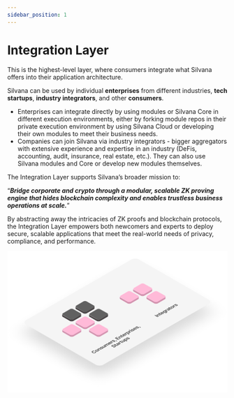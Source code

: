 ```yaml
---
sidebar_position: 1
---
```


# Integration Layer

This is the highest-level layer, where consumers integrate what Silvana offers into their application architecture.

Silvana can be used by individual **enterprises** from different industries, **tech startups**, **industry integrators**, and other **consumers**. 

* Enterprises can integrate directly by using modules or Silvana Core in different execution environments, either by forking module repos in their private execution environment by using Silvana Cloud or developing their own modules to meet their business needs. 
* Companies can join Silvana via industry integrators - bigger aggregators with extensive experience and expertise in an industry (DeFis, accounting, audit, insurance, real estate, etc.). They can also use Silvana modules and Core or develop new modules themselves.

The Integration Layer supports Silvana’s broader mission to:

“**_Bridge corporate and crypto through a modular, scalable ZK proving engine that hides blockchain complexity and enables trustless business operations at scale._**”

By abstracting away the intricacies of ZK proofs and blockchain protocols, the Integration Layer empowers both newcomers and experts to deploy secure, scalable applications that meet the real-world needs of privacy, compliance, and performance.

![Integration Layer](../img/integration-layer.png)
